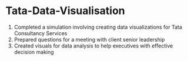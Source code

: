 # Tata-Data-Visualisation

1) Completed a simulation involving creating data visualizations for Tata Consultancy Services
2) Prepared questions for a meeting with client senior leadership
3) Created visuals for data analysis to help executives with effective decision making
